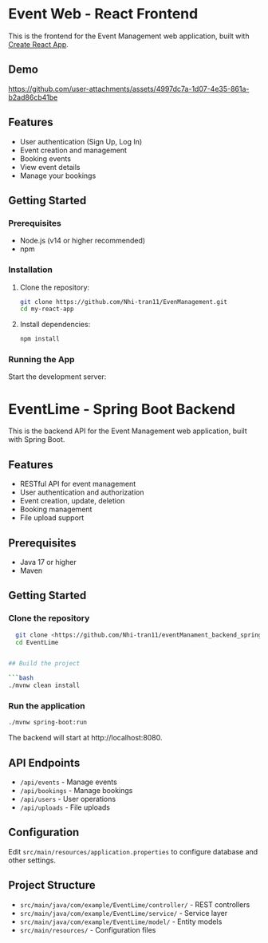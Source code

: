 # Event Web - React Frontend

This is the frontend for the Event Management web application, built with [Create React App](https://github.com/facebook/create-react-app).

## Demo

https://github.com/user-attachments/assets/4997dc7a-1d07-4e35-861a-b2ad86cb41be

## Features

- User authentication (Sign Up, Log In)
- Event creation and management
- Booking events
- View event details
- Manage your bookings

## Getting Started

### Prerequisites

- Node.js (v14 or higher recommended)
- npm

### Installation

1. Clone the repository:
   ```bash
   git clone https://github.com/Nhi-tran11/EvenManagement.git
   cd my-react-app
   ```

2. Install dependencies:
   ```bash
   npm install
   ```

### Running the App

Start the development server:

# EventLime - Spring Boot Backend

This is the backend API for the Event Management web application, built with Spring Boot.

## Features

- RESTful API for event management
- User authentication and authorization
- Event creation, update, deletion
- Booking management
- File upload support

## Prerequisites

- Java 17 or higher
- Maven

## Getting Started

### Clone the repository

```bash
  git clone <https://github.com/Nhi-tran11/eventManament_backend_springboot.git>
  cd EventLime


## Build the project

```bash
./mvnw clean install
```

### Run the application

```bash
./mvnw spring-boot:run
```

The backend will start at http://localhost:8080.

## API Endpoints

- `/api/events` - Manage events
- `/api/bookings` - Manage bookings
- `/api/users` - User operations
- `/api/uploads` - File uploads

## Configuration

Edit `src/main/resources/application.properties` to configure database and other settings.

## Project Structure

- `src/main/java/com/example/EventLime/controller/` - REST controllers
- `src/main/java/com/example/EventLime/service/` - Service layer
- `src/main/java/com/example/EventLime/model/` - Entity models
- `src/main/resources/` - Configuration files
